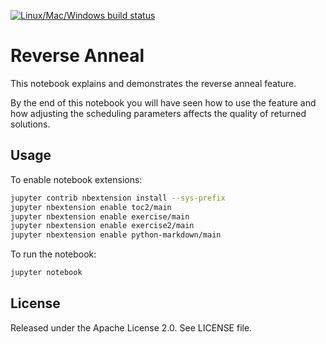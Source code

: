 [![Linux/Mac/Windows build status](
  https://circleci.com/gh/dwave-examples/reverse-annealing-notebook.svg?style=svg)](
  https://circleci.com/gh/dwave-examples/reverse-annealing-notebook)

# Reverse Anneal

This notebook explains and demonstrates the reverse anneal feature.

By the end of this notebook you will have seen how to use the feature and how adjusting the scheduling parameters affects the quality of returned solutions.

## Usage

To enable notebook extensions:

```bash
jupyter contrib nbextension install --sys-prefix
jupyter nbextension enable toc2/main
jupyter nbextension enable exercise/main
jupyter nbextension enable exercise2/main
jupyter nbextension enable python-markdown/main

```

To run the notebook:

```bash
jupyter notebook
```

## License

Released under the Apache License 2.0. See LICENSE file.
